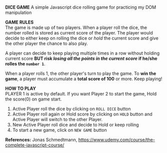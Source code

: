 **DICE GAME**
A simple Javascript dice rolling game for practicing my DOM manipulation

**GAME RULES**<br>
The game is made up of two players.
When a player roll the dice, the number rolled is stored as current score of the player. The player would decide to either keep on rolling the dice or *hold* the current score and give the other player the chance to also play.

A player can decide to keep playing multiple times in a row without holding current score **BUT risk ***losing all the points in the current score*** if he/she rolles the `number 1`**. 

When a player rolls 1, the other player's turn to play the game.
To **win the game**, a player must accumulate a **total score of 100** or more.
Keep playing!



**HOW TO PLAY**<br>
PLAYER 1 is active by default. If you want Player 2 to start the game, Hold the score(0) on game start.

1. Active Player roll the dice by clicking on `ROLL DICE` button
2. Active Player roll again or Hold score by clicking on `HOLD` button and Active Player will switch to the other Player.
3. New Active Player roll dice and decide to Hold or keep rolling
4. To start a new game, click on `NEW GAME` button



**References:**
Jonas Schmedtmann, 
    https://www.udemy.com/course/the-complete-javascript-course/
